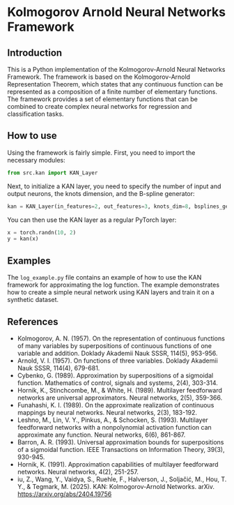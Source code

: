 # Kolmogorov Arnold Neural Networks Framework

## Introduction

This is a Python implementation of the Kolmogorov-Arnold Neural Networks Framework. The framework is based on the Kolmogorov-Arnold Representation Theorem, which states that any continuous function can be represented as a composition of a finite number of elementary functions. The framework provides a set of elementary functions that can be combined to create complex neural networks for regression and classification tasks.

## How to use

Using the framework is fairly simple. First, you need to import the necessary modules:

```python
from src.kan import KAN_Layer
```

Next, to initialize a KAN layer, you need to specify the number of input and output neurons, the knots dimension, and the B-spline generator:

```python
kan = KAN_Layer(in_features=2, out_features=3, knots_dim=8, bsplines_generator=lambda x, k: torch.functional.F.relu(x - k))
```

You can then use the KAN layer as a regular PyTorch layer:

```python
x = torch.randn(10, 2)
y = kan(x)
```

## Examples

The `log_example.py` file contains an example of how to use the KAN framework for approximating the log function. The example demonstrates how to create a simple neural network using KAN layers and train it on a synthetic dataset.

## References

- Kolmogorov, A. N. (1957). On the representation of continuous functions of many variables by superpositions of continuous functions of one variable and addition. Doklady Akademii Nauk SSSR, 114(5), 953-956.
- Arnold, V. I. (1957). On functions of three variables. Doklady Akademii Nauk SSSR, 114(4), 679-681.
- Cybenko, G. (1989). Approximation by superpositions of a sigmoidal function. Mathematics of control, signals and systems, 2(4), 303-314.
- Hornik, K., Stinchcombe, M., & White, H. (1989). Multilayer feedforward networks are universal approximators. Neural networks, 2(5), 359-366.
- Funahashi, K. I. (1989). On the approximate realization of continuous mappings by neural networks. Neural networks, 2(3), 183-192.
- Leshno, M., Lin, V. Y., Pinkus, A., & Schocken, S. (1993). Multilayer feedforward networks with a nonpolynomial activation function can approximate any function. Neural networks, 6(6), 861-867.
- Barron, A. R. (1993). Universal approximation bounds for superpositions of a sigmoidal function. IEEE Transactions on Information Theory, 39(3), 930-945.
- Hornik, K. (1991). Approximation capabilities of multilayer feedforward networks. Neural networks, 4(2), 251-257.
- iu, Z., Wang, Y., Vaidya, S., Ruehle, F., Halverson, J., Soljačić, M., Hou, T. Y., & Tegmark, M. (2025). KAN: Kolmogorov-Arnold Networks. arXiv. <https://arxiv.org/abs/2404.19756>
